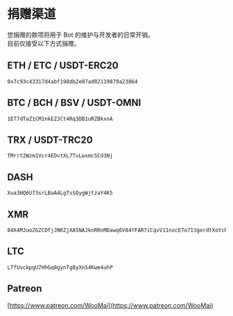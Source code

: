 # 捐赠渠道

您捐赠的款项将用于 Bot 的维护与开发者的日常开销。<br>
目前仅接受以下方式捐赠。

## ETH / ETC / USDT-ERC20

```
0x7c93c43317d4abf198db2e07ad02119879a23864
```

## BTC / BCH / BSV / USDT-OMNI

```
1ET7dTaZ1CM1nkEZJCt4Rq3DB1uRZBkxnA
```

## TRX / USDT-TRC20

```
TMrrt2Wzm1Vcr4EDvtXL7TvLwxmcSCd3Nj
```

## DASH

```
Xua3HQ6U73srLBaA4LgTsSQygWjtzaY4K5
```

## XMR

```
84X4MJuo2GZCDfjJNKZjXA5NAJknRRnMDawq6V84YFAR7iCqvV11nocE7o713gerdtXoYcRWFwQ8jRfzTLDwUMHCEPzBaUE
```

## LTC

```
LTfUvckpgU7HhGq8gynTg8yXnS4Kwe4uhP
```

## Patreon

[https://www.patreon.com/WooMai](https://www.patreon.com/WooMai)

